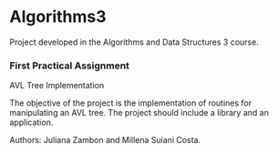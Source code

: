 # Algorithms3
Project developed in the Algorithms and Data Structures 3 course.

### First Practical Assignment
AVL Tree Implementation

The objective of the project is the implementation of routines for manipulating an AVL tree. The project should include a library and an application.

Authors: Juliana Zambon and Millena Suiani Costa.
